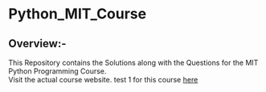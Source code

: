 # Python_MIT_Course

## Overview:-

This Repository contains the Solutions along with the Questions for the MIT Python Programming Course.  
Visit the actual course website.
test 1 for this course
[here](https://ocw.mit.edu/courses/electrical-engineering-and-computer-science/6-0001-introduction-to-computer-science-and-programming-in-python-fall-2016/)
